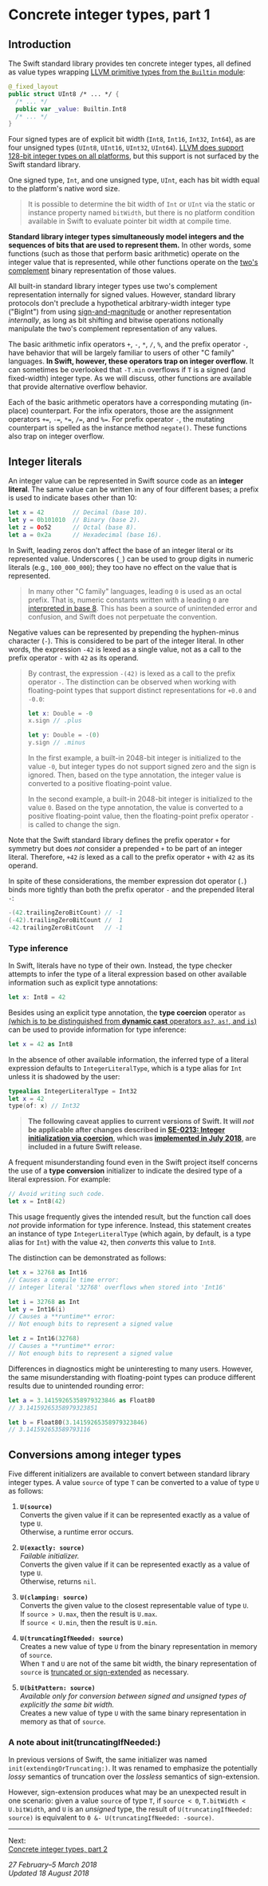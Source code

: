 Concrete integer types, part 1
==============================

## Introduction

The Swift standard library provides ten concrete integer types, all defined as
value types wrapping [LLVM primitive types from the `Builtin` module][ref 1-1]:

```swift
@_fixed_layout
public struct UInt8 /* ... */ {
  /* ... */
  public var _value: Builtin.Int8
  /* ... */
}
```

Four signed types are of explicit bit width (`Int8`, `Int16`, `Int32`, `Int64`),
as are four unsigned types (`UInt8`, `UInt16`, `UInt32`, `UInt64`). [LLVM does
support 128-bit integer types on all platforms][ref 1-2], but this support is
not surfaced by the Swift standard library.

One signed type, `Int`, and one unsigned type, `UInt`, each has bit width equal
to the platform's native word size.

> It is possible to determine the bit width of `Int` or `UInt` via the static or
> instance property named `bitWidth`, but there is no platform condition
> available in Swift to evaluate pointer bit width at compile time.

__Standard library integer types simultaneously model integers and the sequences
of bits that are used to represent them.__ In other words, some functions (such
as those that perform basic arithmetic) operate on the integer value that is
represented, while other functions operate on the [two's complement][ref 1-3]
binary representation of those values.

All built-in standard library integer types use two's complement representation
internally for signed values. However, standard library protocols don't preclude
a hypothetical arbitrary-width integer type ("BigInt") from using
[sign-and-magnitude][ref 1-4] or another representation _internally_, as long as
bit shifting and bitwise operations notionally manipulate the two's complement
representation of any values.

The basic arithmetic infix operators `+`, `-`, `*`, `/`, `%`, and the prefix
operator `-`, have behavior that will be largely familiar to users of other "C
family" languages. __In Swift, however, these operators trap on integer
overflow.__ It can sometimes be overlooked that `-T.min` overflows if `T` is a
signed (and fixed-width) integer type. As we will discuss, other functions are
available that provide alternative overflow behavior.

Each of the basic arithmetic operators have a corresponding mutating (in-place)
counterpart. For the infix operators, those are the assignment operators `+=`,
`-=`, `*=`, `/=`, and `%=`. For prefix operator `-`, the mutating counterpart is
spelled as the instance method `negate()`. These functions also trap on integer
overflow.

[ref 1-1]: https://swift.org/compiler-stdlib/#standard-library-design
[ref 1-2]: https://github.com/rust-lang/rfcs/blob/master/text/1504-int128.md
[ref 1-3]: https://en.wikipedia.org/wiki/Two%27s_complement
[ref 1-4]: https://en.wikipedia.org/wiki/Signed_number_representations#Signed_magnitude_representation

## Integer literals

An integer value can be represented in Swift source code as an __integer
literal__. The same value can be written in any of four different bases; a
prefix is used to indicate bases other than 10:

```swift
let x = 42        // Decimal (base 10).
let y = 0b101010  // Binary (base 2).
let z = 0o52      // Octal (base 8).
let a = 0x2a      // Hexadecimal (base 16).
```

In Swift, leading zeros don't affect the base of an integer literal or its
represented value. Underscores (`_`) can be used to group digits in numeric
literals (e.g., `100_000_000`); they too have no effect on the value that is
represented. 

> In many other "C family" languages, leading `0` is used as an octal prefix.
> That is, numeric constants written with a leading `0` are [interpreted in base
> 8][ref 2-1]. This has been a source of unintended error and confusion, and
> Swift does not perpetuate the convention.

Negative values can be represented by prepending the hyphen-minus character
(`-`). This is considered to be part of the integer literal. In other words, the
expression `-42` is lexed as a single value, not as a call to the prefix
operator `-` with `42` as its operand.

> By contrast, the expression `-(42)` is lexed as a call to the prefix operator
> `-`. The distinction can be observed when working with floating-point types
> that support distinct representations for `+0.0` and `-0.0`:
>
> ```swift
> let x: Double = -0
> x.sign // .plus
> 
> let y: Double = -(0)
> y.sign // .minus
> ```
>
> In the first example, a built-in 2048-bit integer is initialized to the value
> `-0`, but integer types do not support signed zero and the sign is ignored.
> Then, based on the type annotation, the integer value is converted to a
> positive floating-point value.
>
> In the second example, a built-in 2048-bit integer is initialized to the value
> `0`. Based on the type annotation, the value is converted to a positive
> floating-point value, then the floating-point prefix operator `-` is called to
> change the sign.

Note that the Swift standard library defines the prefix operator `+` for
symmetry but does _not_ consider a prepended `+` to be part of an integer
literal. Therefore, `+42` _is_ lexed as a call to the prefix operator `+` with
`42` as its operand.

In spite of these considerations, the member expression dot operator (`.`) binds
more tightly than both the prefix operator `-` and the prepended literal `-`:

```swift
-(42.trailingZeroBitCount) // -1
(-42).trailingZeroBitCount //  1
-42.trailingZeroBitCount   // -1
```

[ref 2-1]: https://blogs.msdn.microsoft.com/oldnewthing/20140116-00/?p=2063

### Type inference

In Swift, literals have no type of their own. Instead, the type checker attempts
to infer the type of a literal expression based on other available information
such as explicit type annotations:

```swift
let x: Int8 = 42
```

Besides using an explicit type annotation, the __type coercion__ operator `as`
[(which is to be distinguished from __dynamic cast__ operators `as?`, `as!`, and
`is`)][ref 3-1] can be used to provide information for type inference:

```swift
let x = 42 as Int8
```

In the absence of other available information, the inferred type of a literal
expression defaults to `IntegerLiteralType`, which is a type alias for `Int`
unless it is shadowed by the user:

```swift
typealias IntegerLiteralType = Int32
let x = 42
type(of: x) // Int32
```

> __The following caveat applies to current versions of Swift. It will _not_
> be applicable after changes described in [SE-0213: Integer initialization via
> coercion][ref 3-2], which was [implemented in July 2018][ref 3-3], are
> included in a future Swift release.__

A frequent misunderstanding found even in the Swift project itself concerns the
use of a __type conversion__ initializer to indicate the desired type of a
literal expression. For example:

```swift
// Avoid writing such code.
let x = Int8(42)
```

This usage frequently gives the intended result, but the function call does
_not_ provide information for type inference. Instead, this statement creates an
instance of type `IntegerLiteralType` (which again, by default, is a type alias
for `Int`) with the value `42`, then _converts_ this value to `Int8`.

The distinction can be demonstrated as follows:

```swift
let x = 32768 as Int16
// Causes a compile time error:
// integer literal '32768' overflows when stored into 'Int16'

let i = 32768 as Int
let y = Int16(i)
// Causes a **runtime** error:
// Not enough bits to represent a signed value

let z = Int16(32768)
// Causes a **runtime** error:
// Not enough bits to represent a signed value
```

Differences in diagnostics might be uninteresting to many users. However, the
same misunderstanding with floating-point types can produce different results
due to unintended rounding error:

```swift
let a = 3.14159265358979323846 as Float80
// 3.14159265358979323851

let b = Float80(3.14159265358979323846)
// 3.141592653589793116
```

[ref 3-1]: https://github.com/apple/swift-evolution/blob/master/proposals/0083-remove-bridging-from-dynamic-casts.md
[ref 3-2]: https://github.com/apple/swift-evolution/blob/master/proposals/0213-literal-init-via-coercion.md
[ref 3-3]: https://github.com/apple/swift/pull/17860

## Conversions among integer types

Five different initializers are available to convert between standard library
integer types. A value `source` of type `T` can be converted to a value of type
`U` as follows:

1. __`U(source)`__  
   Converts the given value if it can be represented exactly as a value of type
   `U`.  
   Otherwise, a runtime error occurs.

1. __`U(exactly: source)`__  
   _Failable initializer._  
   Converts the given value if it can be represented exactly as a value of type
   `U`.  
   Otherwise, returns `nil`.

1. __`U(clamping: source)`__  
   Converts the given value to the closest representable value of type `U`.  
   If `source > U.max`, then the result is `U.max`.  
   If `source < U.min`, then the result is `U.min`.

1. __`U(truncatingIfNeeded: source)`__  
   Creates a new value of type `U` from the binary representation in memory of
   `source`.  
   When `T` and `U` are not of the same bit width, the binary representation of
   `source` is [truncated or sign-extended][ref 4-1] as necessary.

1. __`U(bitPattern: source)`__  
   _Available only for conversion between signed and unsigned types of
   explicitly the same bit width._  
   Creates a new value of type `U` with the same binary representation in memory
   as that of `source`.

[ref 4-1]: https://developer.apple.com/documentation/swift/int/2926530-init

### A note about init(truncatingIfNeeded:)

In previous versions of Swift, the same initializer was named
`init(extendingOrTruncating:)`. It was renamed to emphasize the potentially
_lossy_ semantics of truncation over the _lossless_ semantics of sign-extension.

However, sign-extension produces what may be an unexpected result in one
scenario: given a value `source` of type `T`, if `source < 0`,
`T.bitWidth < U.bitWidth`, and `U` is an _unsigned_ type, the result of
`U(truncatingIfNeeded: source)` is equivalent to
`0 &- U(truncatingIfNeeded: -source)`.

---

Next:  
[Concrete integer types, part 2](integers-part-2.md)

_27 February–5 March 2018_  
_Updated 18 August 2018_
